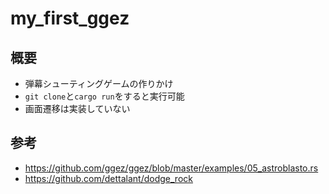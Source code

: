 # my_first_ggez

## 概要

- 弾幕シューティングゲームの作りかけ
- `git clone`と`cargo run`をすると実行可能
- 画面遷移は実装していない

## 参考

- <https://github.com/ggez/ggez/blob/master/examples/05_astroblasto.rs>
- <https://github.com/dettalant/dodge_rock>
